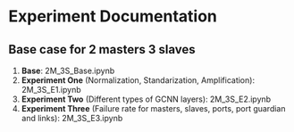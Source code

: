 # Experiment Documentation
## Base case for 2 masters 3 slaves
1. **Base**: 2M_3S_Base.ipynb
2. **Experiment One** (Normalization, Standarization, Amplification):  2M_3S_E1.ipynb
3. **Experiment Two** (Different types of GCNN layers): 2M_3S_E2.ipynb
4. **Experiment Three** (Failure rate for masters, slaves, ports, port guardian and links): 2M_3S_E3.ipynb
